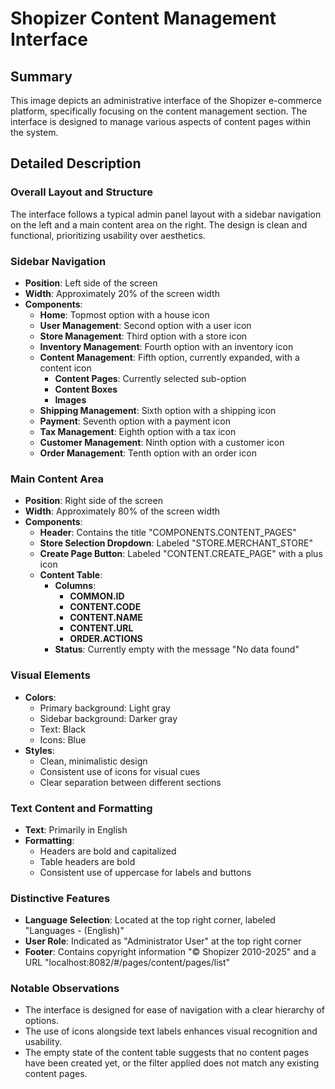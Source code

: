 # Shopizer Content Management Interface

## Summary
This image depicts an administrative interface of the Shopizer e-commerce platform, specifically focusing on the content management section. The interface is designed to manage various aspects of content pages within the system.

## Detailed Description

### Overall Layout and Structure
The interface follows a typical admin panel layout with a sidebar navigation on the left and a main content area on the right. The design is clean and functional, prioritizing usability over aesthetics.

### Sidebar Navigation
- **Position**: Left side of the screen
- **Width**: Approximately 20% of the screen width
- **Components**:
  - **Home**: Topmost option with a house icon
  - **User Management**: Second option with a user icon
  - **Store Management**: Third option with a store icon
  - **Inventory Management**: Fourth option with an inventory icon
  - **Content Management**: Fifth option, currently expanded, with a content icon
    - **Content Pages**: Currently selected sub-option
    - **Content Boxes**
    - **Images**
  - **Shipping Management**: Sixth option with a shipping icon
  - **Payment**: Seventh option with a payment icon
  - **Tax Management**: Eighth option with a tax icon
  - **Customer Management**: Ninth option with a customer icon
  - **Order Management**: Tenth option with an order icon

### Main Content Area
- **Position**: Right side of the screen
- **Width**: Approximately 80% of the screen width
- **Components**:
  - **Header**: Contains the title "COMPONENTS.CONTENT_PAGES"
  - **Store Selection Dropdown**: Labeled "STORE.MERCHANT_STORE"
  - **Create Page Button**: Labeled "CONTENT.CREATE_PAGE" with a plus icon
  - **Content Table**:
    - **Columns**:
      - **COMMON.ID**
      - **CONTENT.CODE**
      - **CONTENT.NAME**
      - **CONTENT.URL**
      - **ORDER.ACTIONS**
    - **Status**: Currently empty with the message "No data found"

### Visual Elements
- **Colors**:
  - Primary background: Light gray
  - Sidebar background: Darker gray
  - Text: Black
  - Icons: Blue
- **Styles**:
  - Clean, minimalistic design
  - Consistent use of icons for visual cues
  - Clear separation between different sections

### Text Content and Formatting
- **Text**: Primarily in English
- **Formatting**:
  - Headers are bold and capitalized
  - Table headers are bold
  - Consistent use of uppercase for labels and buttons

### Distinctive Features
- **Language Selection**: Located at the top right corner, labeled "Languages - (English)"
- **User Role**: Indicated as "Administrator User" at the top right corner
- **Footer**: Contains copyright information "© Shopizer 2010-2025" and a URL "localhost:8082/#/pages/content/pages/list"

### Notable Observations
- The interface is designed for ease of navigation with a clear hierarchy of options.
- The use of icons alongside text labels enhances visual recognition and usability.
- The empty state of the content table suggests that no content pages have been created yet, or the filter applied does not match any existing content pages.